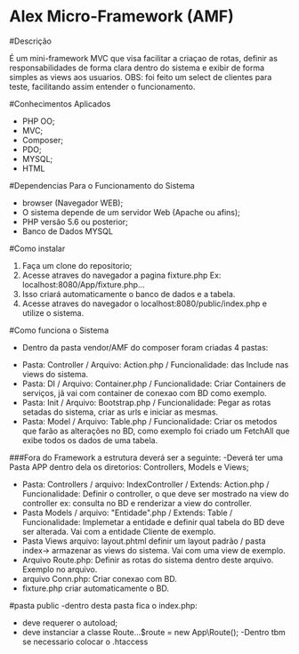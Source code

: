 # Alex Micro-Framework (AMF)

#Descrição 

É um mini-framework MVC que visa facilitar a criaçao de rotas, definir as responsabilidades de forma clara dentro do sistema e exibir de forma simples as views aos usuarios. OBS: foi feito um select de clientes para teste, facilitando assim entender o funcionamento.

#Conhecimentos Aplicados

* PHP OO;
* MVC;
* Composer;
* PDO;
* MYSQL;
* HTML


#Dependencias Para o Funcionamento do Sistema 

* browser (Navegador WEB);
* O sistema depende de um servidor Web (Apache ou afins);
* PHP versão 5.6 ou posterior;
* Banco de Dados MYSQL

#Como instalar

1. Faça um clone do repositorio;
2. Acesse atraves do navegador a pagina fixture.php Ex: localhost:8080/App/fixture.php...
3. Isso criará automaticamente o banco de dados e a tabela.
4. Acesse atraves do navegador o localhost:8080/public/index.php e utilize o sistema.

#Como funciona o Sistema

- Dentro da pasta vendor/AMF do composer foram criadas 4 pastas:
* Pasta: Controller / Arquivo: Action.php / Funcionalidade: das Include nas views do sistema.
* Pasta: DI / Arquivo: Container.php / Funcionalidade: Criar Containers de serviços, jã vai com container de conexao com BD como exemplo.
* Pasta: Init / Arquivo: Bootstrap.php / Funcionalidade: Pegar as rotas setadas do sistema, criar as urls e iniciar as mesmas.
* Pasta: Model / Arquivo: Table.php / Funcionalidade: Criar os metodos que farão as alterações no BD, como exemplo foi criado um FetchAll que exibe todos os dados de uma tabela.

###Fora do Framework a estrutura deverá ser a seguinte:
-Deverá ter uma Pasta APP dentro dela os diretorios: Controllers, Models e Views;
* Pasta: Controllers / arquivo: IndexController / Extends: Action.php / Funcionalidade: Definir o controller, o que deve ser mostrado na view do controller ex: consulta no BD e renderizar a view do controller. 
* Pasta Models / arquivo: "Entidade".php / Extends: Table / Funcionalidade: Implemetar a entidade e definir qual tabela do BD deve ser alterada. Vai com a entidade Cliente de exemplo.
* Pasta Views arquivo: layout.phtml definir um layout padrão / pasta index-> armazenar as views do sistema. Vai com uma view de exemplo.
* Arquivo Route.php: Definir as rotas do sistema dentro deste arquivo. Exemplo no arquivo.
* arquivo Conn.php: Criar conexao com BD.
* fixture.php criar automaticamente o BD.

#pasta public 
-dentro desta pasta fica o index.php:
* deve requerer o autoload;
* deve instanciar a classe Route...$route = new App\Route();
-Dentro tbm se necessario colocar o .htaccess







